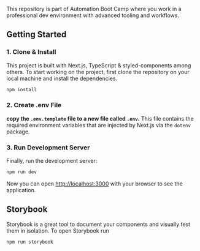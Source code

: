 This repository is part of Automation Boot Camp where you work in a professional dev environment with advanced tooling and workflows.

## Getting Started

### 1. Clone & Install

This project is built with Next.js, TypeScript & styled-components among others. To start working on the project, first clone the repository on your local machine and install the dependencies.

```bash
npm install
```

### 2. Create .env File

**copy the `.env.template` file to a new file called `.env`.** This file contains the required environment variables that are injected by Next.js via the `dotenv` package.

### 3. Run Development Server

Finally, run the development server:

```bash
npm run dev
```

Now you can open [http://localhost:3000](http://localhost:3000) with your browser to see the application.

## Storybook

Storybook is a great tool to document your components and visually test them in isolation. To open Storybook run

```bash
npm run storybook
```
